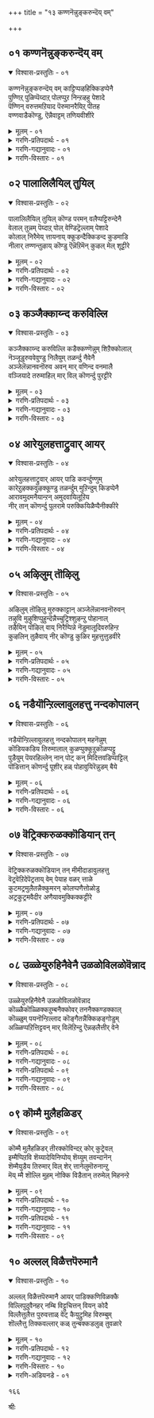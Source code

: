 +++
title = "१३ कण्णनॆन्नुङ्करुन्दॆय् वम्"

+++


## ०१ कण्णनॆन्नुङ्करुन्दॆय् वम्

<details open><summary>विश्वास-प्रस्तुतिः - ०१</summary>

कण्णनॆन्नुङ्करुन्दॆय् वम् काट्टिप्पऴहिक्किडप्पेनै  
पुण्णिऱ् पुळिप्पॆय्दाऱ् पोलप्पुऱ निन्ऱऴहु पेशादे  
पॆण्णिन् वरुत्तमऱियाद पॆरुमानरैयिऱ् पीतह  
वण्णवाडैकॊण्डु, ऎन्नैवाट्टम् तणियवीशीरे
</details>

<details><summary>मूलम् - ०१</summary>

कण्णनॆन्नुङ्करुन्दॆय् वम् काट्टिप्पऴहिक्किडप्पेनै  
पुण्णिऱ् पुळिप्पॆय्दाऱ् पोलप्पुऱ निन्ऱऴहु पेशादे  
पॆण्णिन् वरुत्तमऱियाद पॆरुमानरैयिऱ् पीतह  
वण्णवाडैकॊण्डु, ऎन्नैवाट्टम् तणियवीशीरे
</details>

<details><summary>गरणि-प्रतिपदार्थः - ०१</summary>

कण्णन्=कृष्ण, ऎन्नुम्=ऎम्ब, करु=करियबण्णद, दॆय्वम्=परदेवतॆय, काट्टि=सौन्दर्यद दृश्यदल्लि, पऴहि=अनुभव हॊन्दि, किडप्पेनै=इरुव नन्न विषयदल्लि, पुण्णिल्=हुण्णिन मेलॆ, पुळि=हुळियन्नु, पॆय्दाल् पॊल=सुरिद हागॆ, पुऱम्=हॊरगिनवरागि, निन्ऱु=निन्तु, अऴहु पेशादे=अणकद मातन्नाडदॆ, पॆण्णिन्=हॆण्णिन, वरुत्तम्=सङ्कटगळन्नु, अऱियाद=तिळियद, \(अरियलारद\), पॆरुमान्=भगवन्तन, अरैयिल्=सॊण्टदल्लिरुव, पीतह=हळदि, वण्ण=बण्णद, आडै=वस्त्रवन्नु, कॊण्डु=तॆगॆदुकॊण्डु, वाट्टम्=विरह तापवु, तणिय=आरुव हागॆ, ऎन्नै=नन्नन्नु, वीशीरे=बीसिरि.
</details>

<details><summary>गरणि-गद्यानुवादः - ०१</summary>

कृष्ण ऎम्ब करिय दैवद सुन्दर दृश्यदल्लि अनुभव पडॆयुत्ता बिद्दिरुव नन्न विषयदल्लि हुण्णिन मेलॆ हुळियन्नु हिण्डिदन्तॆ हॊरगिनवरागि निन्तु अणकद मातन्नाददॆ हॆण्णिन सङ्कटगळन्नु अरियलारद भगवन्तन सॊण्टद मेलिरुव पीताम्बरवन्नु तॆगॆदुकॊण्डु नन्न विरहतापवु आरुवन्तॆ नन्नन्नु बीसि\(उपचरिसिरि\).\(१\)
</details>

<details><summary>गरणि-विस्तारः - ०१</summary>

गोदादेवि तन्न गॆळतियरन्नू तन्न बळगद तायन्दिरन्नू कुरितु मातनाडुत्ताळॆ- कृष्ण ऎम्बवनु ऒब्ब करिय दैव. आदरॆ अवनु अत्याकर्षकनाद सुन्दर. अवन दिव्यसौन्दर्यद अनुभवदल्लि नानु पळगिहोगिद्देनॆ. अवनल्लि ननगॆ मितिमीरिद प्रेम. ननगॆ बेरेनू रुचिसदु. नीवॆल्ल हॆङ्गसरु. हॆङ्गसिन विरहद सङ्कटगळेनॆम्बुदु निमगॆ गॊत्तु. आदरॆ,

१५४

नीवु नन्नवरागि नन्न कष्टदल्लि ऒदगदॆ, हॊरगिनवरन्तॆ दूरदल्लि निन्तिद्दीरि. बहळ यातनॆयन्नु कॊडुत्तिरुव हुण्णिन मेलॆ हुळि हिण्डबहुदे? अदु हुण्णिन बाधॆयन्नु इन्नू हॆच्चिसुवुदिल्लवे? ईग नीवु माडुत्तिरुवुदू अदे. नन्नन्नु अणगिसि मातनाडुत्ता नन्न सङ्कटवन्नु हॆच्चु माडुत्तिद्दीरि. हागॆ माडबेडिरि. गण्डसिगादरॆ हॆण्णिन सङ्कटगळ अरिवागुवुदिल्ल. भगवन्तनू हागॆये निर्दयनागिद्दानॆ. आद्दरिन्द अवनु उट्टिरुव पीताम्बरदिन्द ननगॆ स्वल्प गाळि बीसिरि. नन्न विरहतापवु आरुवन्तॆ नन्नन्नु उपचरिसि.

विरहिगळु मानसिक रोगिगळु. हुच्चरन्तॆये अवर वर्तनॆ. भगवन्तनन्नु मितिमीरि पेमिसुव भक्तनिगॆ भगवन्तनिगॆ सम्बन्धिसिद याव वस्तुविनिन्दलादरू ऒन्दु बगॆय तणिवु, उपशान्ति. गोदादेवि तन्न विरह तापद शमनक्कॆ बेडुत्तिरुव मद्दु ऎन्थाद्दो गमनिसि.
</details>


## ०२ पालालिलैयिल् तुयिल्

<details open><summary>विश्वास-प्रस्तुतिः - ०२</summary>

पालालिलैयिल् तुयिल् कॊण्ड परमन् वलैप्पट्टिरुन्देनै  
वेलाल् तुन्नम् पॆय्दाऱ् पोल् वेण्डिट्रॆल्लाम् पेशादे  
कोलाल् निरैमेय् त्तायनाय् क्कूडन्दैक्किडन्द कुडमाडि  
नीलार् तण्णन्तुऴाय् कॊण्डु ऎन्नॆऱिमॆन् कुऴल् मेल् शूट्टीरे
</details>

<details><summary>मूलम् - ०२</summary>

पालालिलैयिल् तुयिल् कॊण्ड परमन् वलैप्पट्टिरुन्देनै  
वेलाल् तुन्नम् पॆय्दाऱ् पोल् वेण्डिट्रॆल्लाम् पेशादे  
कोलाल् निरैमेय् त्तायनाय् क्कूडन्दैक्किडन्द कुडमाडि  
नीलार् तण्णन्तुऴाय् कॊण्डु ऎन्नॆऱिमॆन् कुऴल् मेल् शूट्टीरे
</details>

<details><summary>गरणि-प्रतिपदार्थः - ०२</summary>

पाल्=हालिन, आलिलैयिल्=आलद ऎलॆयल्लि, तुयिल् कॊण्ड=निद्रिसुव, परमन्=परमन, वलैप्पट्टु=बलॆयल्लि सिक्किबिद्दु, इरुन्देनै=इरुव नन्नन्नु, वेलाल्=वेलायुधदिन्द\(ईटियिन्द चुच्चि\), तुन्नम्=रन्ध्रवन्नु, पॆय्दाल् पोल्=माडिद हागॆ, वेण्डिट्रु=बेकाद्दन्नु \(मनस्सिगॆ बन्दद्दन्नु\), ऎल्लाम्=ऎल्लवन्नू, पेशादे=मातनाडदॆ, कोलाल्=कोलिनिन्द, निरै=दनकरुगळन्नु, मेय् त्त=मेयिसिद, आयन् आय्=गोवळनाद, कुडन्दै=कुम्भकोण क्षेत्रदल्लि, किडन्द=नॆलसिरुववनाद, कुडम् आडि=कॊडद कुणितवन्नु आडुव भगवन्तन, नील्=स्वच्छवाद, आर्=सॊम्पागि बॆळॆद, तण्=तम्पन्नुण्टु माडुव, अम्=मनोहरवाद, तुऴाय्=तुलसियन्नु, कॊण्डु=तॆगॆदुकॊण्डु, नॆऱि=गुङ्गुरु गुङ्गुरागियू, मॆल्=मृदुवागियू इरुव, ऎन्=नन्न, कुऴल् मेल्=तलॆगूदलिन मेलॆ, शूट्टीरे=मुडिसिरि.
</details>

<details><summary>गरणि-गद्यानुवादः - ०२</summary>

हालिन आलदॆलॆयल्लि निद्रिसुव परमन बलॆयल्लि सिक्किबिद्दु इरुव नन्नन्नुकुरितु ईटियिन्द चुच्चि रन्ध्रवन्नु माडुव हागॆ, मनस्सिगॆ बन्दद्दन्नॆल्ला मातनाडदॆ, कोलन्नु हिडिदु दनकरुगळन्नु मेयिसिद, गोवळनाद, कुम्भकोण क्षेत्रदल्लि
</details>

<details><summary>गरणि-विस्तारः - ०२</summary>

१५५

नॆलसिरुव कॊडद कुणितवन्नाडुव भगवन्तन स्वच्छवाद सॊम्पागि बॆळॆद तम्पन्नुण्टु माडुव, मनोहरवाद तुलसियन्नु तॆगॆदुकॊण्डु, गुङ्गुरु गुङ्गुरागियू मृदुवागियू इरुव नन्न तलॆकूदलिन मेलॆ मुडिसिरि.

गोदादेवि तन्न बळगद हॆङ्गळल्लि हेळुत्ताळॆ- हाल्गडलल्लि आलदॆलॆय मेलॆ मलगि निद्रिसुव परम पुरुषन कटाक्षक्कॆ नानु ऒळगादॆ. आ बलॆयल्लि नानु सिक्किबिद्दॆ. अदरिन्द बिडिसिकॊळ्ळुवुदु आगद मातागिदॆ. अवन परम प्रेमक्कागि तॊळलुत्तिरुवुदे नन्न ईगिन परिस्थिति. इन्थ नन्नन्नु कुरितु नीवु मनबन्दन्तॆ मातनाडुत्तिद्दीरि. इदु निमगॆ न्यायवे? सूजियन्थ मॊनचाद वस्तुविनिन्द सण्णरन्ध्रवन्नु माडुवुदक्कॆ बदलागि, वेलायुधदन्थ हरितवाद दॊड्ड आयुधदिन्द क्रूरवागि आळवागि बगॆदु रन्ध्र माडुवुदे? अदु करुणॆयिन्द कूडिद्दे? विवेकवे? निम्म मनबन्द रीतिय मातुगळु हागिवॆ. अवु नन्नन्नु तडॆयलारदष्टु सङ्कट कॊडुत्तिवॆ. भगवन्तन विषयवागि ननगॆ विरह वेदनॆ. अदरल्लि तॊळलाडुत्तिद्देनॆ. नन्न सङ्कटवन्नु निवारिसुव उपायगळन्नु नन्नवरागि नीवु हुडुकबेडवे? हागॆ माडदॆ, चुच्चु मातुगळिन्द इन्नू हॆच्चागि नन्नन्नु गोळाडिसबहुदे? गोवळर नडुवॆ गोवळनागि, कैयल्लि कोलु हिडिदु दनकरुगळन्नु हिन्दॆये काडिनल्लि आनन्ददिन्द अलॆदाडुव कॊडद कुणितदल्लि चतुरनाद, भगवन्तनु धरिसिरुव सॊम्पाद अच्च तुलसी हारवन्नु तन्दु, नन्न गुङ्गुराद निडिदागि इळिय बिद्दिरुव मृदुवाद तलॆगूदलिगॆ मुडिसिदिरादरॆ, अदर इम्पूतम्पू नन्न विरह तापवन्नु शमनगॊळिसुवुदु.

श्रीविल्लिपुत्तूरिनल्लि गोदादेवियू अवळ साकुतन्दॆयू सेवॆ सल्लिसुवुदु स्वामि “वटपत्रशायि”गॆ. ई पाशुरदल्लि अवळिगॆ आ स्वामिय नॆनपु बन्दीतो अथवा महाप्रळय नन्तर हाल्गडलल्लि आलदॆलॆय मेलॆ, पुट्ट शिशुविन रूपतळॆदु, निर्लिप्तनागि मलगि योगनिद्रॆयल्लि तॊडगिरुव आ वटपत्रशायिय नॆनपायितो, काणॆ. अवन रूपक्कू दिव्याद्भुत गुणगळिगू मारुहोदवळु गोदादेवि\! अवन दिव्यस्वरूपवन्नु ऎष्टु नोडिदरू कण्मनगळिन्द ऎष्टु आस्वादिसिदरू \(सविदरू\) तृप्तियागदु\! भगवन्तनिगॆ ’आऱावमुदन्’ –ऎन्दरॆ; तणियदन्थ अमृतस्वरूपनु” ऎन्दु हॆसरु. दक्षिण भारतद दिव्यक्षेत्रवाद कुम्भकोणदल्लि नॆलसिरुव भगवन्तनन्नु “आराव मुदन्”ऎन्नुत्तारॆ. गोदादेविगॆ कुम्भकोणद स्वामि नॆनपिगॆ बन्दद्दू ई कारणदिन्दले. अवळिगॆ भगवन्तनन्नु ऎडॆबिडदॆ नोडुत्ता आनन्दिसुत्ता-अदरल्लिये परवशवागिरबेकॆम्बुदे महदाशॆ.

१५६
</details>


## ०३ कञ्जैक्काय्न्द करुविल्लि

<details open><summary>विश्वास-प्रस्तुतिः - ०३</summary>

कञ्जैक्काय्न्द करुविल्लि कडैक्कण्णॆन्नुम् शिऱैक्कोलाल्  
नॆञ्जूडुरुववेवुण्डु निलैयुम् तळर्न्दु नैवेनै  
अञ्जेलॆन्नानवनॊरुव अवन् मार् वणिन्द वनमालै  
वञ्जियादे तरुमाहिल् मार् विल् कॊणर्न्दु पुरट्टीरे
</details>

<details><summary>मूलम् - ०३</summary>

कञ्जैक्काय्न्द करुविल्लि कडैक्कण्णॆन्नुम् शिऱैक्कोलाल्  
नॆञ्जूडुरुववेवुण्डु निलैयुम् तळर्न्दु नैवेनै  
अञ्जेलॆन्नानवनॊरुव अवन् मार् वणिन्द वनमालै  
वञ्जियादे तरुमाहिल् मार् विल् कॊणर्न्दु पुरट्टीरे
</details>

<details><summary>गरणि-प्रतिपदार्थः - ०३</summary>

कञ्जै=कंसनन्नु, काय्न्द=नाशपडिसिद, करु=हुट्टिनिन्दले, विल्लि=बिल्लाळागि, कडैक्कण्=कडॆगण्णु, ऎन्नुम्=ऎम्ब, शिऱै=सॆरॆ माडुव, कोलाल्=बाणदिन्द, नञ्जु=विषवन्नु, ऊडुरुव=नाटिसलु, वेवुण्डु=बेगॆयन्नुण्डु, निलैयुम्=स्थिमितवन्नु, तळर्न्दु=कळॆदुकॊण्डु, नैवेनै=सङ्कटपडुववळन्नु, अञ्जेल्=अञ्जदिरु, ऎन्नानवन्=ऎन्नदवनु, ऒरुवन्=ऒब्बनु, अवन्=अवन, मार् वु=ऎदॆयन्नु\(वक्षस्थलवन्नु\) अणिन्द=अलङ्करिसिरुव, वनमालै=वनमालॆयन्नु, वञ्जियादे=\(ननगॆ\) वञ्चनॆ माडदॆ, तरुम्=कॊडुवुदु, आहिल्=आदरॆ, कॊणर्न्दु=तन्दु, मार्विल्=\(नन्न\)ऎदॆयल्लि, पुरट्टीरे=हॊरळाडिसिरि.
</details>

<details><summary>गरणि-गद्यानुवादः - ०३</summary>

हुट्टिनिन्दले बिल्लाळागि कंसनन्नु नाशपडिसिदवनु कडॆगण्णु ऎम्ब सॆरॆ तरुव बाणदिन्द विषवन्नु नाटिसलु, बेगॆयन्नुण्डु, स्थिमितवन्नु कळॆदुकॊण्डु सङ्कटपडुत्तिरुव नन्नन्नु “अञ्जदिरु”ऎन्नदवनु ऒब्बनु. अवन वक्षस्थळवन्नु अलङ्करिसिरुव वनमालॆयन्नु वञ्चनॆ माडदॆ \(अवनु\)कॊडुवुदादरॆ, \(अदन्नु\) तन्दु\(नन्न\) ऎदॆयल्लि हॊरळिसिरि.\(३\)
</details>

<details><summary>गरणि-विस्तारः - ०३</summary>

गोदादेवि तन्न गॆळतियरु मत्तु बळगदवरल्लि तन्न मातन्नु मुन्दुवरिसुत्ताळॆ- बिल्लन्नु हॆदॆयेरिसुव नॆपदिन्द मधुरॆय धनुश्शालॆयल्लि पूजॆगॆन्दु इट्टिद्द धनुस्सन्नु कृष्णनु मुरिदु हाकिद. अल्लिन्दाचॆगॆ अवनन्नु कॊल्लुवुदक्कॆन्दु कंसनु तॊडगिसिद ऎल्ल शत्रुजालवन्नू निर्मूलगॊळिसि, कडॆगॆ कंसनन्ने नाशपडिसिद समर्थ आ भगवन्त. अवनु तन्न हुट्टिनिन्दले बिल्लुगार. अवन मनमोहकवाद कण्णु\(हुब्बु\) ऎम्ब बिल्लिन मूलक कुडिनोटवॆम्ब तीक्ष्णवाद बाणवन्नु नन्न मेलॆ प्रयोगिसिबिट्टनल्ला\! अदु नन्नदॆयल्लि नाटितु. अल्लि अदर नञ्जन्नु तुम्बितु. आ नञ्जिन बेगॆयन्नुण्डॆ. नन्न स्थिमितवन्ने कळॆदुकॊण्डॆ. बुद्धिगॆट्टवळादॆ. आ दिव्यसुन्दरनु अवन कुडिगण्णिनिन्द नन्नन्नु हीगॆ मुग्धगॊळिसिद. अवन प्रेमद सॆरॆयाळादॆ. अन्दिनिन्द अवन बगॆगॆ विरहवन्नु अनुभविसुत्तले इद्देनॆ. अवने ननगॆ ई बेगॆयन्नु हच्चिट्टु, कडु सङ्कटदिन्द बाधॆपडुत्तिरुवाग, “अञ्जबेड” ऎम्ब ऒन्दु समाधानद मातन्नाडिदने? ऎन्थ कठिणपुरुष अवनु\! आदरू चिन्तॆयिल्ल. अवन ऎदॆयन्नु अलङ्करिसिरुव वनमालॆयन्नु अवनु ननगॆ इदुवरॆगॆ माडिद हागॆ वञ्चनॆ माडदॆ, ननगॆ कॊडुवुदादरॆ अदन्नु तन्दु नन्न कॊरळल्लि हाकिरि. नन्नॆदॆय मेलॆ अदु हॊरळाडुवन्तॆ माडिरि.

१५७
</details>


## ०४ आरेयुलहत्ताट्रुवार् आयर्

<details open><summary>विश्वास-प्रस्तुतिः - ०४</summary>

आरेयुलहत्ताट्रुवार् आयर् पाडि कवर्न्दुण्णुम्  
कारेऱुऴक्कवुऴक्कूण्डु तळर्न्दुम् मुऱिन्दुम् किडप्पेनै  
आरावमुदमनैयान्ऱन् अमुदवायिलूऱिय  
नीर् तान् कॊणर्न्दु पुलरामे परुक्कियिळैप्पैनीक्कीरे
</details>

<details><summary>मूलम् - ०४</summary>

आरेयुलहत्ताट्रुवार् आयर् पाडि कवर्न्दुण्णुम्  
कारेऱुऴक्कवुऴक्कूण्डु तळर्न्दुम् मुऱिन्दुम् किडप्पेनै  
आरावमुदमनैयान्ऱन् अमुदवायिलूऱिय  
नीर् तान् कॊणर्न्दु पुलरामे परुक्कियिळैप्पैनीक्कीरे
</details>

<details><summary>गरणि-प्रतिपदार्थः - ०४</summary>

आरे=यारिद्दारॆ, उलहत्तु=ई लोकदल्लि, आट्रुवार्=समाधानपडिसुववरु? आयर् पाडि=इडिय नन्दगोकुलवे, कवर्न्दु=आशॆपट्टु, उण्णुम्=अनुभविसुव, कार्=करिय, एऱु=वृषभदन्थवनु, उऴक्क=विनोदवाड;उ, उऴक्कु=आ विनोदद हिंसॆयन्नु, उण्डु=अनुभविसुत्ता, तळर्न्दुम्=शक्तिगुन्दियू, मुऱिन्दुम्=स्वभाववन्नु कळॆदुकॊण्डू, किडप्पेनै=बिद्दिरुव ननगॆ, आरा=तृप्ति तीरदन्थ, अमुदम्=अमृतक्कॆ, अनैयान् तन्=समनादवन, अमुदम्=अमृतवन्नु सुरिसुव बायल्लि, ऊऱिय=ऊरुत्तिरुव, नीर् तान्=नीरन्ने\(मधुर रसवन्ने\), पुलरामे=ऒणगदॆ हसियागिरुव हागॆये, कॊणर्न्दु=तन्दु, परुक्कि=कुडिसि, इळैप्पै=दणिवन्नु, नीक्कीरे=नीगिसिरि.
</details>

<details><summary>गरणि-गद्यानुवादः - ०४</summary>

यारिद्दारॆ ई लोकदल्लि समाधानपडिसुववरु? इडिय गोकुलवे आशॆपट्टु अनुभविसुवन्थ करिय वृषभनु \(ऒब्बनु\)विनोदवाडलु अदर हिंसॆयन्नु अनुभविसुत्ता शक्तियन्नू स्वभाववन्नू कळॆदुकॊण्डु बिद्दिरुव ननगॆ तृप्तितीरदन्थ अमृतक्कॆ समनादवन अमृतवन्नु सुरिसुव बायल्लि ऊरुव मधुर रसवन्ने\(अदु\)ऒणगदॆ हसियागिरुवागले तन्दुकुडिसि, नन्न दणिवन्नु नीगिसिरि.\(४\)
</details>

<details><summary>गरणि-विस्तारः - ०४</summary>

गोदादेवि तन्न गॆळतियरिगू बळगद तायन्दिरिगू हेळुत्ताळॆ- सर्वज्ञनू सर्वशक्तनू सर्वव्यापकनू आद भगवन्तने तण्टॆ माडि सङ्कटपडिसिदरॆ, ई लोकदल्लि समाधान तरुववरु यारु? करिय बण्णद सलग\(वृषभ\)दन्थवनॊब्बनु नन्नल्लि प्रेमद चेष्टॆगळन्नु तोरिसिदनु. अवनल्लि अदरिन्द पूर्तियागि मोहगॊण्डनु. आ प्रेमवे ननगॆ हिंसॆ कॊडुत्तिदॆ. अदन्न् तडॆयलारॆ. नन्न मनस्सिन मत्तु मैयशक्तिगळु कुन्दिवॆ. स्त्रीसहजवाद नन्न स्वभाववन्नु कळॆदुकॊण्डॆ. कज्जॆयन्नु तॊरॆदु कण्डकण्डवरिगॆल्ला कण्डकण्ड कडॆयल्लॆल्ला नन्न विरहद सङ्कटगळन्नु हेळिकॊण्डॆ. नन्न सहायक्कॆ बरबेकॆन्दु बेडिकॊण्डॆ. नन्न सङ्कटगळु तीरले इल्ल. हीगॆये अवुगळन्नॆल्ला अनुभविसुत्ता बिद्दिद्देनॆ.

१५८

नन्न विरहवेदनॆयन्नु निवारिसुव मद्दु ननगॆ बेकु. भगवन्तन अधरामृतवे आ मद्दु. ननगॆ नीवु कृपॆमाडि अदन्नु ऒदगिसिकॊडि. अदन्नु ऎष्टॆष्टु पान माडिदरू तृप्तियागुवुदिल्ल. आ मधुरवाद अमृतवन्नु नीवु कुडिदष्टु बेगनॆ ननगॆ तन्दुकॊट्टिरादरॆ, अदु नन्न ई दणिवन्नु नीगिसुवुदु. ननगॆ उपकार माडिदन्तागुवुदु.
</details>


## ०५ अऴिलुम् तॊऴिलु

<details open><summary>विश्वास-प्रस्तुतिः - ०५</summary>

अऴिलुम् तॊऴिलु मुरुक्काट्टान् अञ्जेलॆन्नानवनॊरुवन्  
तऴुवि मुऴुशिप्पुहुन्दॆन्नैच्चुट्रिश्शुऴन्ऱु पोहानाल्  
तऴैयिन् पॊऴिल् वाय् निरैप्पिन्ने नॆडुमालूदिवरुहिन्ऱ  
कुऴलिन् तुळैवाय् नीर् कॊण्डु कुळिर मुहत्तुत्तुडवीरे
</details>

<details><summary>मूलम् - ०५</summary>

अऴिलुम् तॊऴिलु मुरुक्काट्टान् अञ्जेलॆन्नानवनॊरुवन्  
तऴुवि मुऴुशिप्पुहुन्दॆन्नैच्चुट्रिश्शुऴन्ऱु पोहानाल्  
तऴैयिन् पॊऴिल् वाय् निरैप्पिन्ने नॆडुमालूदिवरुहिन्ऱ  
कुऴलिन् तुळैवाय् नीर् कॊण्डु कुळिर मुहत्तुत्तुडवीरे
</details>

<details><summary>गरणि-प्रतिपदार्थः - ०५</summary>

अऴिलुम्=अत्तरागलि, तॊऴिलुम्=सेवॆ माडि दुडिदरागलि, उरु=तन्न निजस्वरूपवन्नु, काट्टान्=तोरिसुवुदिल्ल, अञ्जेल्=अञ्जदिरु, ऎन्नानवन्=ऎन्नदवनु, ऒरुवन्=ऒब्ब विचित्र पुरुषनु, तऴुवि=मैदडवि, मुऴुशि=आलिङ्गिसि, पुहुन्दु=ऒळहॊक्कू, ऎन्नै=नन्न, शुट्रि=सुत्तमुत्तलू, शुऴन्ऱु=सुळिदाडि, पोहान्=बिट्टु होगुवुदिल्लवल्ला; आल्\!=अय्यो\! तऴैयिन्=हसिरॆलॆगळिन्द तुम्बिद, पॊऴिल् वाय्=तोफिनल्लि, निरैपिन्ने=दनकरुगळ हिन्दिगडॆयल्लि, नॆडुमाल्=महामोहकनाद सर्वेश्वरनु, ऊदि=ऊदुत्ता, वरुहिन्ऱ=बरुत्तिरुव, कुऴलिन्=कॊळलिन, तुळैवाय्=रन्ध्रगळल्लि उण्टाद, नीर् कॊण्डु= नीरन्नु तन्दु, मुहत्तु=मुखदल्लि, कुळिर=तम्पागुवन्तॆ, तडवीरे=अदन्नु सवरि.
</details>

<details><summary>गरणि-गद्यानुवादः - ०५</summary>

अत्तरागलि सेवॆ माडि दुडिदरागलि तन्न निजस्वरूपवन्नु अवनु तोरिसुवुदिल्ल. “अञ्जदिरु” ऎन्नदवनु ऒब्ब विचित्रपुरुषनु नन्न मैतडवि आलिङ्गिसि, ऒळहॊक्कू नन्न सुत्तमुत्तलू सुळिदाडि बिट्टुहोगुवुदिल्लवल्ला, अय्यो\! हसिरॆलॆगळिन्द तुम्बिद तोपिनल्लि, दनकरुगळ हिन्दुगडॆयल्लि, महामोहकनाद सर्वेश्वरनु ऊदुत्ता बरुत्तिरुव कॊळलिन
</details>

<details><summary>गरणि-विस्तारः - ०५</summary>

१५९

रन्ध्रगळल्लि उण्टाद नीरन्नु तन्दु नन्न मुखदल्लि तम्पागुवन्तॆ अदन्नु सवरि.\(तडविरि\).

गोदादेवि तन्न गॆळतियरिगू बळगद तायन्दिरिगू हेळुत्ताळॆ- भगवन्तन कृपॆगागि नानु अत्तु अत्तु बेसत्तॆ. अवन कार्यगळल्लिये तॊडगिदॆ. मनसार दुडिदॆ. अत्तुदरिन्दलागलि, सेवॆ माडिद्दरिन्दलागलि फलविल्लवागिदॆ. भगवन्तनु तन्न निजस्वरूपवन्नु ननगॆ तोरलिल्ल. कण्णमुन्दॆ बन्दु काणिसिकॊळ्ळदिद्दरॆ होगलि, किविगॆ इम्पाद ऒन्दु समाधानद मातन्नादरू हेळुवनेनो ऎन्दु बगॆदॆ. “अञ्जदिरु-नानु निन्न कैबिडॆ” ऎन्दादरू हेळिदने? ऒन्दु मातन्नू आडदॆ इरुववनु अवनु. आदरॆ, अवन विचित्रवेनॆन्दु केळि. अवनु नन्न बळिये नन्न कण्णिगॆ बीळदन्तॆ इद्दानॆ. नन्न मैतडवुत्तानॆ. नन्नन्नु आलिङ्गिसिकॊळ्ळुत्तानॆ. नन्न अन्तरङ्गवन्नु प्रवेशिसिद्दानॆ. नन्नन्नु ऎडॆबिडदॆ, नन्न हिन्दॆ मुन्दॆ सुळिदाडुत्ता, नन्नॊडनॆये इद्दानॆ\! अय्यो\! ननगॆ अगोचरनागि हीगॆ इरुवुदर बदलागि नन्न कण्णमुन्दॆये तन्न निजस्वरूपदल्लिये सुळिदाडुत्तिरबारदे? हसुरॆलॆगळिन्द तुम्बिद लताकुञ्जगळल्लि, दनकरुगळ हिन्दॆ, अवनु कॊळलन्नूदुत्ता, जगत्तन्ने सम्मोहगॊळिसुवनल्ला\! आ कॊळलिन रन्ध्रगळल्लि उण्टाद अवन अधरामृतवन्नु तन्दु, विरहद बेगॆयिन्द बेयुत्तिरुव नन्न मुखक्कॆ तडवि, तापशमन माडि, ननगॆ उपकार माडि.
</details>


## ०६ नडैयॊन्ऱिल्लावुलहत्तु नन्दकोपालन्

<details open><summary>विश्वास-प्रस्तुतिः - ०६</summary>

नडैयॊन्ऱिल्लावुलहत्तु नन्दकोपालन् महनॆन्नुम्  
कॊडियकडिय तिरुमालाल् कुळप्पुक्कूऱुकॊळप्पट्टु  
पुडैयुम् पॆयरहिल्लेन् नान् पोट् कन् मिदित्तवडिप्पाट्टिल्  
पॊडित्तान् कॊणर्न्दु पूशीर् हळ् पोहावुयिरॆन्नुडम् बैये
</details>

<details><summary>मूलम् - ०६</summary>

नडैयॊन्ऱिल्लावुलहत्तु नन्दकोपालन् महनॆन्नुम्  
कॊडियकडिय तिरुमालाल् कुळप्पुक्कूऱुकॊळप्पट्टु  
पुडैयुम् पॆयरहिल्लेन् नान् पोट् कन् मिदित्तवडिप्पाट्टिल्  
पॊडित्तान् कॊणर्न्दु पूशीर् हळ् पोहावुयिरॆन्नुडम् बैये
</details>

<details><summary>गरणि-प्रतिपदार्थः - ०६</summary>

नडै=नडतॆ, ऒन्ऱुम्=स्वल्पवू, इल्ला=इल्लद, उलहत्तु=ई लोकदल्लि, नन्दकोपालन्=नन्दगोपन, महन्=मग, ऎन्नुम्=ऎम्ब, कॊडिय=क्रूरियाद\(कठिणनाद\), कडिय=स्वार्थियाद, तिरुमालाल्=श्रीपतिय, कुळम्बु=अडिय तळद, कूऱुक्कु=भागक्कॆ, उळपट्टु=ऒळपट्टु\(सिक्किकॊण्डु\), पुडैयुम्=अत्तित्त मिसुकलू, पॆयरहिल्लेन्=आगदवळागिद्देनॆ, नान्=नानु, पोट्कन्=तण्टॆकोरनु, मिदित्त=तुळिदाडिद, अडिप्पाट्टिल्=स्थळदल्लॆल्ला, पॊडित्तान्=\(पाद\)धूळन्नु, कॊणर्न्दु=तन्दु, पूशीर् हळ्=नन्न मैगॆल्ला लेपिसिरि, पोहा=होगलारद, उयिर्=जीवविरुव, ऎन्=नन्न, उडम्बेये=ई शरीरवे.
</details>

<details><summary>गरणि-गद्यानुवादः - ०६</summary>

नडतॆ स्वल्पवू इल्लद ई लोकदल्लि नन्दगोपन मग ऎन्नुव क्रूरियाद
</details>

<details><summary>गरणि-विस्तारः - ०६</summary>

१६०

स्वार्थियाद श्रीपतिय पादतलदल्लि सिक्किकॊण्डु अत्तित्त मिसुकलू आगदन्तॆ इद्देनॆ नानु. तण्टॆकोरनु तुळिदाडिद स्थळदल्लॆल्ला धूळन्नु तन्दु नन्न मैगॆल्ला लेपिसिरि. होगलारद जीवविरुव ई नन्न देहवे\!\(६\)

गोदादेवि तन्न गॆळतियरिगू बळगद तायन्दिरिगू हेळुत्ताळॆ- नडतॆयन्नु कळॆदुकॊण्ड ई लोकदल्लि नन्दगोपन मगनागि श्रीपतियु अवतरिसिद्दानॆ. अवन अवतार लोकद नडतॆयन्नु सरिपडिसुवुदक्कागिये. नन्दगोपन मगनागि हुट्टिद स्वामि तन्न नडतॆयन्नु आदर्शवन्नागि माडि तोरिसबेडवे? स्वार्थतॆ मत्तु काठिण्यगळे मूर्तिवॆत्त अवन पादतलदल्लि नानु सिक्किकॊण्डु सङ्कटपडुत्तिद्देनॆ. नन्न शक्तिगुन्दिदॆ. अत्तित्त मिसुकलू ननगॆ आगुत्तिल्ल. इन्तन् अशक्त देहदिन्द जीव बिट्टु होगदॆ बहळ बाधॆपडुत्तिदॆ. सहिसलारद ई नन्न बाधॆयन्नु शमनगॊळिसलु अवनु सुळिदाडिद स्थळगळिन्द धूळन्नु तन्दु नन्न मैगॆल्ला लेपिसिरि. अवन पादधूळिये इल्लिय सङ्कटगळिन्द पारागुवुदक्कॆ तक्क मद्दु\!
</details>


## ०७ वॆट्रिक्करुळक्कॊडियान् तन्

<details open><summary>विश्वास-प्रस्तुतिः - ०७</summary>

वॆट्रिक्करुळक्कॊडियान् तन् मीमीदाडावुलहत्तु  
वॆट्रवॆऱिदेपॆट्रताय् वेम् पेयाह वळर् त्ताळे  
कुटमट्रमुलैतन्नैक्कुमरन् कोलप्पणैत्तोळोडु  
अट्रकुट्रमवैदीर अणैयावमुक्किक्कट्टीरे
</details>

<details><summary>मूलम् - ०७</summary>

वॆट्रिक्करुळक्कॊडियान् तन् मीमीदाडावुलहत्तु  
वॆट्रवॆऱिदेपॆट्रताय् वेम् पेयाह वळर् त्ताळे  
कुटमट्रमुलैतन्नैक्कुमरन् कोलप्पणैत्तोळोडु  
अट्रकुट्रमवैदीर अणैयावमुक्किक्कट्टीरे
</details>

<details><summary>गरणि-प्रतिपदार्थः - ०७</summary>

वॆट्रि=विजयसूचकवाद, करुळक्कॊडियान्=गरुडध्वजवुळ्ळ भगवन्तन, तन् मीमीदु=आज्ञॆयन्नु मीरि, आडा=नडॆयद, उलहत्तु=ई लोकदल्लि, वॆट्रवॆऱिदे=याव कॆलसक्कू बारदन्तॆ निष्प्रयोजकवागि, पॆट्रताय्=हॆत्ततायियु, वेम्बु आह=कहियागि\(कॆट्टवनन्नागि\) तन्न मगनन्नु, वळर् त्ताळे=बॆळॆसिदळल्ला\! कुट्रम्=पापवन्नु, अट्र=इल्लद\(अरियद\), मुलैतन्नै=\(नन्न\)स्तनगळन्नु, कुमरन्=नित्ययौवनद, कोलम्=दिव्यसुन्दरवाद, पणै=दीर्घवाद, तोळोडु=बाहुगळॊडनॆ, अट्रम्=अपमानवू, कुट्रम्=पापवू, अवै=अवुगळिन्द, तीर=तीरुवन्तॆ, अणैयाह=भद्रवागि\(चॆन्नागि\), अमुक्कि=बिडिसिकॊळ्ळलारदन्तॆ अमुकि, कट्टीरे=कट्टिबिडिरि.\(बन्धिसिरि\).
</details>

<details><summary>गरणि-गद्यानुवादः - ०७</summary>

विजयसूचकवाद गरुडध्वजवुळ्ळ भगवन्तन आणतियन्नुल्लङ्घिसि नडॆयद ई लोकदल्लि हॆत्ततायि निष्प्रयोजकवागि तन्न मगनन्नु कहि\(कॆट्टवनागि\)यागिये बॆळसिदळल्ला\! पापवन्ने अरियद नन्न स्तनगळन्नु नित्ययौवनद, दिव्यसुन्दरवाद, दीर्घवाद बाहुगळॊडनॆ अपमानवू पापवू अवुगळिन्द तीरुवन्तॆ \(अवुगळॆरडन्नू ऒट्टिगॆ\) भद्रवागि बिडिसिकॊळ्ळलागदन्तॆ अमुकि\(ऒत्ति\)कट्टिहाकि बिडिरि.\(७\)
</details>

<details><summary>गरणि-विस्तारः - ०७</summary>

१६१

हिन्दिन पाशुरदल्लि गोदादेवि श्रीकृष्णन तन्दॆयन्नु कुरितु हेळिदळु- सद्गुणशिरोमणियाद नन्दगोपनिगॆ कृष्णनन्थ स्वार्थि, निष्करुणियाद मगनु हुट्टबहुदे;ऎन्दळु. ई पाशुरदल्लि कृष्णन तायि यशोदॆयन्नु दूरुत्ताळॆ. मगुविन गुण तन्दॆतायिगळिन्द बरुवुदॆन्दू, अदर नडतॆयन्नु तन्दॆगिन्त हॆच्चागि तायि रूपुगॊळिसुवळॆन्दू हेळुवुदु वाडिकॆ. इदर दृष्टियिन्द, नन्दगोपनू यशोदॆयू तम्म मुद्दिन मगनाद कृष्णनन्नु बहळ ऎच्चरिकॆयिन्द नोडिकॊण्डरु बहळ चॆन्नागिये बॆळसिदरु. आदरॆ, भगवन्तनाद अवन स्वभाववन्नू स्वातन्त्र्यवन्नू सामर्थ्यवन्नू हेगॆ कण्डुकॊण्डारु? अवुगळ अपरिमित शक्तियन्नु हेगॆ तडॆगट्टियारु? तम्मा, ऎन्दरॆ मानव स्वभावादिगळिगॆ अनुगुणवागि हेगॆ अवन्नॆल्ला मॊटकुगॊळिसबल्लरु?

गोदादेवि हेळुत्ताळॆ- भगवन्तन आणतियिल्लदॆ अथवा अदक्कॆ विरुद्धवागि ई लोकदल्लि यावुदू नडॆयुवुदिल्ल. भगवन्तनिगॆ समनागिरुव तायिय मातन्नु मीरि मक्कळु नडॆयबहुदे? यशोदॆ तन्न मगनन्नु अङ्कॆयल्लिट्टु बॆळॆसलिल्ल. अवनन्नु तुण्टनागिये, कॆट्टवनागिये बॆळॆसिबिट्टळल्ला\! हागॆ अवनन्नु बॆळॆसिद्दु निष्प्रयोजनवायितल्ल. नानादरो शुद्धळागि बॆळॆदवळु. नन्न ई स्तनगळु पापवन्नु स्वल्पवू अरियवु. आदरॆ, अवु यशोदॆय मगन हस्तस्पर्शक्कागि कातरपडुत्तिवॆ. तायन्दिरे, ई नन्न शुद्धवाद स्तनगळन्नू नित्ययौवनदिन्द दिव्यसुन्दरनागि मॆरॆयुव भगवन्तन दीर्घवाद बाहुगळन्नू ऒट्टागि सेरिसि, अवु बिडिसिकॊळ्ळदन्तॆ, अवुगळन्नु कट्टिहाकि बिडि. इदरिन्द नन्न मेलण अपमानवू पापवू तीरलि.
</details>


## ०८ उळ्ळेयुरुहिनैवेनै उळळोविलळोवॆन्नाद

<details open><summary>विश्वास-प्रस्तुतिः - ०८</summary>

उळ्ळेयुरुहिनैवेनै उळळोविलळोवॆन्नाद  
कॊळ्ळैकॊळ्ळिक्कऱुम्बनैक्कोवर् तननैक्कण्डक्काल्  
कॊळ्ळुम् पयनॊन्ऱिल्लाद कॊङ्गैतन्नैक्किऴङ्गोडुम्  
अळ्ळिप्पऱित्तिट्टवन् मार् विलॆऱिन्दु ऎन्नऴलैत्तीर् वेने
</details>

<details><summary>मूलम् - ०८</summary>

उळ्ळेयुरुहिनैवेनै उळळोविलळोवॆन्नाद  
कॊळ्ळैकॊळ्ळिक्कऱुम्बनैक्कोवर् तननैक्कण्डक्काल्  
कॊळ्ळुम् पयनॊन्ऱिल्लाद कॊङ्गैतन्नैक्किऴङ्गोडुम्  
अळ्ळिप्पऱित्तिट्टवन् मार् विलॆऱिन्दु ऎन्नऴलैत्तीर् वेने
</details>

<details><summary>गरणि-प्रतिपदार्थः - ०८</summary>

उळ्ळे=ऒळगडॆये, उरुहि=करगि, नैवेनै=सङ्कटपडुत्तिरुव\(नवॆयुत्तिरुव\) नन्नन्नुकुरितु, उळळो=बदुकुत्ताळॆयो, इलळो=इल्लदागुत्ताळो, ऎन्नाद=ऎन्नदवनू कॊळ्ळैकॊळ्ळि=नन्न सर्वस्ववन्नू कॊळ्ळॆ माडिदवनू, कऱुम्बनै=दुष्टनू, कोवर् त्तननै=गोवर्धननू आदवनन्नु, कण्डक्काल्=नानुकण्डॆनादरॆ, कॊळ्ळुम्=स्वीकरिसुवुदक्कॆ, पयन्=उपयोग, ऒन्ऱु=ऒन्दू, इल्लाद=इल्लद, कॊङ्गैतन्नै=ई मॊलॆगळन्नु,
</details>

<details><summary>गरणि-गद्यानुवादः - ०८</summary>

१६२
</details>

<details><summary>गरणि-प्रतिपदार्थः - ०९</summary>

किऴङ्गोडुम्=बेरुसहितवागि, अळ्ळि=हिडिदु, पऱित्तिट्टु=कित्तु तॆगॆदु, अवन्=अवन, मार्विल्=ऎदॆय मेलक्कॆ, ऎऱिन्दु=ऎसॆदु, ऎन्=नन्न, अऴलै=तापवन्नु, तीर्वेन्=तीरिसिकॊळ्ळुवॆनु.
</details>

<details><summary>गरणि-गद्यानुवादः - ०९</summary>

ऒळगॊळगे करगि नवॆयुत्तिरुव नन्नन्नु कुरितु बदुकिद्दाळो इल्लवागिद्दाळो ऎन्नदवनू, नन्न सर्वस्ववन्नू कॊळ्ळॆ माडिदवनू, दुष्टनू गोवर्धननू आदवनन्नु नानु कण्डॆनादरॆ, स्वीकरिसुवुदक्कॆ उपयोगवे इल्लद ई मॊलॆगळन्नु बेरुसहितवागि हिडिदु कित्तु तॆगॆदु अवन ऎदॆय मेलक्कॆ ऎसॆदु नन्न तापवन्नु तीरिसिकॊळ्ळुवॆनु.\(८\)
</details>

<details><summary>गरणि-विस्तारः - ०८</summary>

विरह वेदनॆयन्नु ऎष्टॆष्टु वर्णिसि हेळिकॊण्डरू, अदॆल्ल बरिय सूचनॆ मात्रवे. आ वेदनॆयन्नु पूर्तियागि विवरिसि हेळुवुदक्कॆ साध्यविल्ल. विरहिये अनुभविसि सङ्कटपडबेकादद्दु. मनस्सिनल्लि अदन्नु मुच्चिट्टुकॊण्डु कॊरगि कॊरगि नवॆयबेकु. अदरिन्द देहवू बडवागुत्तदॆ. मनस्सू बडवागुत्तदॆ. देहद अन्दवू कान्तियू मायवागुत्तदॆ. शक्तिगुन्दुत्तदॆ. मनस्सिन उत्साह अळियुत्तदॆ. स्त्रीय आकर्षणॆय अवयवगळल्लि ऒन्दाद स्तनगळु बाडिबत्ति कोलुबिद्दु कृशवादरॆ, बळसलु योग्यवल्लद अवुगळिन्द प्रयोजनवेनु? इद्दरू ऒन्दे, इल्लवादरू ऒन्दे. आडिन कुत्तिगॆयल्लि इळियबिद्दु जोलाडुव स्तनगळन्तॆ व्यर्थवॆ. आदरॆ, गोदादेविगॆ अवुगळिन्दलू ऒन्दु उपयोग कण्डुबरुत्तदॆ. अवुगळन्नु बुडसहित हिडिदु कित्तु तॆगॆदु, क्रूरियू कठिणनू आद तन्न स्वामिय ऎदॆयमेलक्कॆ अवन्नु ऎसॆदुबिडबेकॆन्नुत्ताळॆ. अवुगळ दुस्थितियन्नु नोडियादरू अवनिगॆ अवळ मेलॆ मरुकवुण्टागुवुदो ऎन्दो? कडॆय गळिगॆयल्लादरू अवळन्नु उद्धरिसुवनॆन्दो? अवुगळ मूलक अवळ सङ्कटवन्नु अरितुकॊळ्ळलि ऎन्दो? अवळ सर्वस्ववन्नू कॊळ्ळॆकॊण्डवनु ई कॆलसक्कॆ बारद स्तनगळन्नु मट्टिगॆ एकॆ बिट्टुहोगबेकु? अवू अवनिगॆ सेरिबिडलि ऎन्दो? ताने बन्दु अवुगळन्नु स्वीकरिसदिद्दरॆ, अवनिगे अर्पितवॆन्दु इल्लिन्दले अवुगळन्नु ऎसॆदुबिट्टरायितु ऎन्नुत्ताळॆ. गोदादेविय ई कार्यवन्नु एनॆन्नबेको-भक्तिय काणिकॆयॆन्दो? ईर्षॆय परिणामवॆन्दो, विरक्तिय फलवॆन्दी निराशॆय रूपवॆन्दो?
</details>


## ०९ कॊम्मै मुलैहळिडर्

<details open><summary>विश्वास-प्रस्तुतिः - ०९</summary>

कॊम्मै मुलैहळिडर् तीरक्कोविन्दऱ् कोर् कुट्रेवल्  
इम्मैप्पिऱवि शॆय्यादेयिनिप्पोय् शॆय्युम् तवन्दानॆन्  
शॆम्मैयुडैय तिरुमार् विल् शेर् त्तानेलुमॊरुनान्ऱु  
मॆय् म्मै शॊल्लि मुहम् नोक्कि विडैतान् तरुमेल् मिहनन्ऱे
</details>

<details><summary>मूलम् - ०९</summary>

कॊम्मै मुलैहळिडर् तीरक्कोविन्दऱ् कोर् कुट्रेवल्  
इम्मैप्पिऱवि शॆय्यादेयिनिप्पोय् शॆय्युम् तवन्दानॆन्  
शॆम्मैयुडैय तिरुमार् विल् शेर् त्तानेलुमॊरुनान्ऱु  
मॆय् म्मै शॊल्लि मुहम् नोक्कि विडैतान् तरुमेल् मिहनन्ऱे
</details>

<details><summary>गरणि-प्रतिपदार्थः - १०</summary>

कॊम्मै=दुण्डगॆ सुन्दरवागिरुव, मुलैहळ्=मॊलॆगळ
</details>

<details><summary>गरणि-गद्यानुवादः - १०</summary>

१६३
</details>

<details><summary>गरणि-प्रतिपदार्थः - ११</summary>

इडर्=तॊन्दरॆयु, तीर=तीरुव हागॆ, कोविन्द=गोविन्दनिगॆ, ऒरु=ऒन्दु, कुट्रेवल्=कैङ्कर्यवन्नु, इम्मै=ई जन्मदल्लिये, शॆय्यादे=माडदॆ, इनि=इन्नू, पिऱवि=जन्मदल्लि, पोय्=होगि, शॆय्युम्=माडबेकाद, तवम् तान् ऎन्=वैशिष्ट्यवु ताने एनु? शॆम्मै=सॊबगु, उडैय=उळ्ळ, तिरुमार् विल्=श्रेष्ठवाद ऎदॆयल्लि, शेर् त्तानेलुम्=सेरिसिकॊण्डनादरू, ऒरु=ऒन्दु, नान्ऱु=दिन, मुहम्=मुखवन्नु, नोक्कि=नोडि, मॆय् म्मै=सत्यवन्नु, शॊल्लि=नुडिदु, विडैतान्=बिडुगडॆयन्नु, तरुम् एल्=उण्टुमाडुवुदादरू, मिह नन्ऱु=बहळ ऒळ्ळॆयदु.
</details>

<details><summary>गरणि-गद्यानुवादः - ११</summary>

दुण्डगॆ सुन्दरवागिरुव मॊलॆगळ तॊन्दरॆ तीरुव हागॆ गोविन्दनिगॆ ऒन्दु कैङ्कर्यवन्नु ई जन्मदल्लिये माडदॆ, इन्नॊन्दु जन्मवन्नु पडॆदु माडबेकाद वैशिष्ट्यवु तानॆ एनु? सॊबगिनिन्द कूडिद श्रेष्ठवाद ऎदॆयल्लि सेरिसिकॊण्डनादरू, ऒन्दु दिन मुखवन्नु नोडि सत्यवन्नु नुडिदु बिडुगडॆयन्नु उण्टुमाडुवुदादरू बहळ ऒळ्ळॆयदु.\(९\)
</details>

<details><summary>गरणि-विस्तारः - ०९</summary>

भगवन्तनल्लि दास्य नडसुवुदक्कॆ, अवन सेवॆ माडुवुदक्कॆ, ई ऒन्दु जन्मवे सालदे? बेरॆ जन्म अथवा जन्मगळन्नु पडयलेबेके? ऒदगि बन्दिरुव ई जन्मवन्नु बिट्टु, व्यर्थवागि कळॆदु, बेरॆ जन्मगळिगागि काय्दुकुळितिरबेकाद प्रमेयवेनिदॆ? अवुगळिगागि श्रमपट्टु मैमुरिदु, तपस्सन्नाचरिसि, अवन्नु सम्पादिसिकॊळ्ळबेकाद वैशिष्ट्यवेनु? ई मुख्य प्रश्नॆयन्नु ऎत्तिकॊण्डु ईपाशुरदल्लि गोदादेवि उत्तरव् कॊडुत्ताळॆ.

गोदादेवि तन्न गॆळतियरिगू बळगद तायन्दिरिगू हेळुत्ताळॆ- ई जन्मदल्लि ननगॆ सुन्दरवाद देहसौष्ठवविदॆ. अदरल्लियू ई दुण्डाद सुन्दरवाद मॊलॆगळिवॆ. भगवन्तन सेवॆ नडसबेकॆन्दु अवक्कॆ बहळ आशॆयागिदॆ. नन्न ऒन्दु वस्तुवन्नादरू भगवन्तनिगॆ समर्पिसि कैङ्कर्य नडसबेकॆन्दु महदाशॆ ननगॆ उण्टागिदॆ. नन्न मॊलॆगळ तॊन्दरॆ नीगुववरॆगॆ, ऎन्दरॆ, नन्न ई देह बिद्दु होगुववरॆगॆ भगवन्तन कैङ्कर्यवन्नु नानु नडसबहुदु. इदक्कॆ भगवन्तनु नन्न कैहिडियबेकु. अवन पवित्रवाद दिव्यवाद ऎदॆयल्लि ननगॆ ऎडॆकॊडबेकु. इदरिन्द नन्न देहवू पवित्रवागुवुदु, नन्न आत्म भगवन्तनन्नु सेरुवुदु हागिल्लवॆन्दरॆ, नानु नन्न आशॆयल्लिये नरळुत्तिद्दरॆ, ऎन्दो ऒन्दु दिन भगवन्त नन्नल्लि कृपॆदोरि, नन्न कण्णमुन्दॆ बन्दु, नन्नल्लि अवनिगॆ मितिमीरिद आशॆयिल्लवॆम्ब सत्यवन्नु नुडिदु, नन्नन्नु ई जन्मदिन्द बिडूगडॆ माडुवनल्लदॆ, पुनर्जन्मद बाधॆयिम्दलू बिडुगडॆ माडि ननगॆ शाश्वतानन्दवन्नु दयॆ पालिसुवनु. भगवन्तनिगॆ यावुदु उचितवॆन्दु तोरिबरुवुदो हागॆ माडलि. अदरन्तॆ नडॆयलु नानु बद्धळु. अदे ननगॆ हितवादद्दु.

१६४

ई नरदेह बन्दिरुवाग, अदन्नु भगवन्तन सेवॆयल्लि तॊडगिसलेबेकु. अदरिन्द भगवन्तन कृपॆगॆ पात्रनागबेकु. ई जन्मदल्लिये मुक्तियन्नु साधिसिकॊळ्ळुवुदक्कॆ भगवन्तन सेवॆये उत्तमवाद उपाय. भगवत्कैङ्कर्यदिन्द तृप्तिशान्तिगळु ई जन्मदल्लिये दॊरकुत्तवॆ. अनन्तर, अवनु शाश्वतवाद आनन्दवन्नु पडॆयुवन्तागुत्तदॆ.
</details>


## १० अल्लल् विळैत्तपॆरुमानै

<details open><summary>विश्वास-प्रस्तुतिः - १०</summary>

अल्लल् विळैत्तपॆरुमानै आयर् पाडिक्कणिविळक्कै  
विल्लिपुदुवैनहर् नम्बि विट्टुचित्तन् वियन् कोदै  
विल्लैत्तुलैत्त पुरुवत्ताळ् वेट् कैयुट्रुमिह विरुम्बुम्  
शॊल्लैत्तु तिक्कवल्लार् कळ् तुन्बक्कडलुळ् तुवळारे
</details>

<details><summary>मूलम् - १०</summary>

अल्लल् विळैत्तपॆरुमानै आयर् पाडिक्कणिविळक्कै  
विल्लिपुदुवैनहर् नम्बि विट्टुचित्तन् वियन् कोदै  
विल्लैत्तुलैत्त पुरुवत्ताळ् वेट् कैयुट्रुमिह विरुम्बुम्  
शॊल्लैत्तु तिक्कवल्लार् कळ् तुन्बक्कडलुळ् तुवळारे
</details>

<details><summary>गरणि-प्रतिपदार्थः - १२</summary>

अल्लल्=कॆट्टतनवन्नु, विळैत्त=बॆळॆसिद, पॆरुमानै=हिरिमॆयन्नुळ्ळवनन्नु, आयर् पाडिक्कू=नन्दगोकुलक्कॆ, अणि=सुन्दरवाद, विळक्कै=दीफवन्नु, विल्लिपुदुवैनहर्=श्रीविल्लिपुत्तूरु नगरद, नम्बि=पवित्रात्मनाद, विट्टुचित्तन्=विष्णुचित्तन, वियन्=\(आकाशदन्तॆ\)हिरिमॆयन्नुळ्ळ, कोदै=गोदादेवियु, विल्लै=बिल्लन्नु, तुलैत्त=तिरस्करिसतक्क, पुरुवत्ताळ्=हुब्बुगळुळ्ळवळागि, वेट् कै=विनोदक्कागि, उट्रु=नडॆदद्दन्नु\(सत्यवन्नु\) मिह=हॆच्चागि, विरुम्बुम्=आशॆयिन्द विवरिसुव, शॊल्लै=मातन्नु, तुतिक्क वल्लार् हळ्=हॊगळबल्लवरु, तुय्न्बम्=दुःखद, कडलुळ्=कडलिनल्लि, तुवळारे=तॊळलुवुदिल्ल.
</details>

<details><summary>गरणि-गद्यानुवादः - १२</summary>

कॆट्ट तनवन्नु बॆळॆसिद हिरिमॆयन्नुळ्ळवनन्नु, नम्दगोकुलक्कॆ सुन्दरवाद दीपवादवनन्नु, श्रीविल्लिपुत्तूरु नगरद पवित्रात्मनाद विष्णुचित्तन ,मगळॆम्ब हिरिमॆयन्नुळ्ळ गोदादेवियु बिल्लन्नु तिरस्करिसतक्क हुब्बुगळन्नुळ्ळवळागि विनोदक्कोस्करवागि नडॆदद्दन्नु\(सत्यवन्नु\)बहळ आशॆयिन्द विवरिसुव मातन्नु हॊगळबल्लवरु दुःख्हद कडलल्लि तॊळलुवुदे इल्ल.\(१०\)
</details>

<details><summary>गरणि-विस्तारः - १०</summary>

धर्मक्कॆ बॆलॆ इल्लदॆ होदागलॆल्ला अधर्म दुष्टतनगळु बहळवागि हॆच्चुवागलॆल्ला, मत्तॆ धर्मक्कॆ अदर श्रेष्ठवाद स्थानवन्नुण्टु माडुवुदक्कू, धर्मवन्नु कापाडुवुदक्कू अधर्मवन्नु निर्मूळगॊळिसुवुदक्कू, दुष्टनिग्रहक्कू, ऒळ्ळॆयवर\(शिष्टर\) संरक्षणॆगू, पदे पदे तानु अवतरिसुवुदागि भगवन्तनु मातुकॊट्टिद्दानॆ. आद्दरिन्द, धर्मकुग्गिदाग, अधर्म दुष्टतनगळु मितिमीरि

१६५

बॆळॆयुवुदक्कॆ अवकाशवन्नु कल्पिसुववनु भगवन्तने. कॆट्टतनवन्नु “बॆळॆसुव हिरिमॆयन्नुळ्ळवनु” ऎन्दु इल्लि हेळिरुवुदु ई कारणदिन्द.

दुष्टराद कंसादिगळु मितिमीरि हॆच्चिकॊण्डाग अवर कॆट्टतन मेरॆ मीरिदाग, भगवन्तनु अवर निर्मूलनक्कागिये नन्दगोकुलदल्लि कृष्णनागि अवतरिसिदनु. अवनु मगुविनिन्द बॆळॆयुत्ता बॆळॆयुत्ता नन्दगोकुलद जनरिगॆल्ला प्रियतमनॆनिसिकॊण्डु मुद्दिन मगुवागि, अवर तनुमगळन्नु सूरॆगॊण्डु अल्लि आनन्दवन्नु तुम्बि तुळुकाडिसुत्ता, इडिय गोकुलद मणिदीपवे अवनु.

भगवन्तनल्लिये अतिशयवागि अनुरक्तळागि भगवन्तन हॊरतु यारन्नू मदुवॆयागॆनॆन्दु हटतॊट्टवळु गोदादेवि. श्रीविल्लिपुत्तूरिनल्लि श्रीवटपत्रशायिय सेवॆ माडिकॊण्डु पवित्रात्मनॆन्दु सात्त्विक शिरोमणियॆन्दु, हॆसरान्त सद्ब्राह्मनने विष्णुचित्त. आतन मुद्दिन साकुमगळु ऎम्ब हिरिमॆयन्नुळ्ळवळु गोदादेवि. अवळु सुगुणातिशयगळल्लि भगवन्तनिगॆ तक्क कन्यॆये. अल्लदॆ, अवळु अनादृश सुन्दरि. तिद्दि माडिदन्थ मै, माट, रूप,सौन्दर्यादिगळु, ऎल्लरन्नू मुग्धगॊळिसुवन्थवु. अवळ हुब्बुगळु बिल्लन्नु तिरस्करिसुवन्थवु- ई ऒन्दु निदर्शनदिन्दले अवळ दिव्यसौन्दर्यवन्नु अडकमाडलागिदॆ- अवळ मानव सौन्दर्यवन्नु भगवन्तन दिव्यसौन्दर्यदॊन्दिगॆ कूडिसबेकॆम्बुदु अवळ उत्कटाकाङ्क्षॆ. \(अवळु हुट्टिद्दु, ऒन्दु जन्मदल्लिये मानवनु मुक्तनागबल्ल ऎम्बुदन्नु तोरिसुवुदक्कॆ ऎन्नबहुदागिदॆ\). अदक्कॆ तक्कन्तॆ प्रयत्नपट्टु कडॆगॆ तन्न गुरियन्नु अवळु साधिसिकॊण्डळु\!

गोदादेविय जीवनदल्लि नडॆदद्दन्नु ऒम्दु “विनोद” ऎन्दु हेळलागिदॆ. “विनोद”ऎम्बुदक्किन्त “विचित्र, विस्मयकारक” ऎन्नबेकित्तु ऎन्निसुत्तदॆ. नडॆदद्दन्नु नडॆद हागॆये आदरॆ, विनोदवागि निन्दास्तुतिय रूपदल्लि, अवळु हाडिहेळिद ई हत्तु पाशुरगळन्नु अर्थवत्तागि, चॆन्नागि तिळिदुकॊण्डवरिगॆ भगवन्तनल्लि प्रेमवु हॆच्चुवुदु. दुःखद कडलॆन्द वर्णिसलागुव सांसारिक तापत्रयगळॆल्लवू मायवागुवुवु. अवरिगॆ हुट्टु-सवौगळ तॊळलाट इल्लवागुत्तदॆ. ऎन्दरॆ, अवरु भगवन्तनन्नु सेरुत्तारॆ. हीगिदॆ, ई तिरुमॊऴिय फलश्रुति.
</details>

<details><summary>गरणि-अडियनडे - ०१</summary>

कण्णन्, पाल्, कञ्जै, आरे, अऴिल्, नडै, वॆट्रि, उळ्ळे, कॊम्मै, अल्लल्, \(पट्टि\)
</details>

१६६

श्रीः